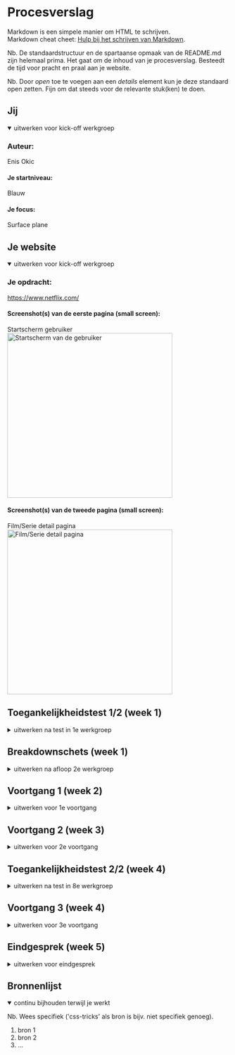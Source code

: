 # Procesverslag
Markdown is een simpele manier om HTML te schrijven.  
Markdown cheat cheet: [Hulp bij het schrijven van Markdown](https://github.com/adam-p/markdown-here/wiki/Markdown-Cheatsheet).

Nb. De standaardstructuur en de spartaanse opmaak van de README.md zijn helemaal prima. Het gaat om de inhoud van je procesverslag. Besteedt de tijd voor pracht en praal aan je website.

Nb. Door *open* toe te voegen aan een *details* element kun je deze standaard open zetten. Fijn om dat steeds voor de relevante stuk(ken) te doen.





## Jij

<details open>
  <summary>uitwerken voor kick-off werkgroep</summary>

  ### Auteur:
  Enis Okic

  #### Je startniveau:
  Blauw

  #### Je focus:
  Surface plane

</details>





## Je website

<details open>
  <summary>uitwerken voor kick-off werkgroep</summary>

  ### Je opdracht:
  https://www.netflix.com/

  #### Screenshot(s) van de eerste pagina (small screen):
  Startscherm gebruiker
  <img src="readme-images/startscherm-gebruiker.jpg" width="375px" alt="Startscherm van de gebruiker">

  #### Screenshot(s) van de tweede pagina (small screen):
  Film/Serie detail pagina
  <img src="readme-images/movie-serie-detail.jpg" width="375px" alt="Film/Serie detail pagina">

</details>



## Toegankelijkheidstest 1/2 (week 1)

<details>
  <summary>uitwerken na test in 1e werkgroep</summary>

  ### Bevindingen
  Lijst met je bevindingen die in de test naar voren kwamen:

  #### Screenreader
  Tijdens de toegankelijkheidstest met m'n buddy is ons direct opgevallen dat het logo een link is. Echter is er tijdens het voorlezen niet verteld waar deze link de gebruiker naar toe neemt. Wat goed is aan de website waren de sliders de sliders bestaan uit 10+ foto's hiervan zie je er in eerste instantie maar een paar. Deze noemt de screenreader ook niet gelijk op tenzij je echt op de button klikt naar de volgende slide. Dit is goed omdat de gebruiker hiermee tijd kan besparen en niet perse alles hoeft te luisteren. Op pagina 2 werdt de like button benoemt zodanig dat je totaal niet wist wat voor button het nou is.

  Ik zou deze dingen op lossen door bijv. het logo een alt te geven genaamd bijv. "netflix logo home". Op pagina 2 zou ik hier een aria-label aan toevoegen die het duidelijk maakt.

  #### Muis en Toetsenbord
  Zodra je met een smallscreen test (venster verkleine) is het niet mogelijk om de dropdown menu te openen met je toetsenbord. Elke keer wordt je doorgestuurd naar een andere pagina. Door witte border kleur is focus state bij sommige covers onduidelijk. Ook onduidelijk als ik me bevindt op de geluidsknop. Vanaf het kopje meer zoals dit kan ik alleen op aanlijst toevoegen klikken maar niet op de series/films zelf.

  Voor de focus zou ik kleur proberen te zoeken die voor zo hoog mogelijk contrast zorgt en ook zou ik de focus stijlen zodat het echt los staat van de website en dus lekker opvalt.


  #### Motoriek (shocks, elastiekjes)
  Doordat achtergrond van de knop van de slider een lage opacity heeft valt de icon meer op en lijkt alsof je alleen op de icon kan klikken hier hadden mijn buddy en ik heel veel moeite mee. Ook duurde het lang aangezien de icon klein is.

  Ik zou dit oplossen door de opacity hoger te zetten en de knop wat groter te maken niet al te groot (eventueel ook andere kleuren).


  #### Visueel (brillen, contrast, kleurenblind, dark/light).
  Over het algemeen zorgt netflix voor een hoog contrast, wat ik jammer vindt is dat netflix niks doet met dark/light mode. De website is vooral vriendelijke naar mensen die niet tegen fellen kleuren kunnen. Dus een donkere site nodig hebben voor de rust van hun ogen. Voor kleurenblind is tijdens de test alles wel goed bevallen.

</details>



## Breakdownschets (week 1)

<details>
  <summary>uitwerken na afloop 2e werkgroep</summary>

  ### de hele pagina:
  <img src="readme-images/breakdown-schets-1.png" width="375px" alt="breakdown van de hele pagina">

  <img src="readme-images/breakdown-schets-2.png" width="375px" alt="breakdown van de hele pagina">

</details>





## Voortgang 1 (week 2)

<details>
  <summary>uitwerken voor 1e voortgang</summary>

  ### Omschrijving

  De eerste week was ik er niet, deze heb ik gemist. Ook dacht ik dat het gesprek online was. Gelukkig wou Eva de studentassistent het gesprek online met mijn voeren. Ik had niks om te laten zien wel kon ik mooi plan maken met Eva met wat ik als eerste moet doen om bij te komen. Ook heeft zij mij het een en andere uitgelegd

</details>





## Voortgang 2 (week 3)

<details>
  <summary>uitwerken voor 2e voortgang</summary>

  ### Omschrijving

  Tijdens het gesprek had ik alleen de breakdownschetsen om te laten zien, dus heb ik dit gesprek voornamelijk geluisterd naar de vragen van andere en antwoorden hierop. Wel heeft de studentassistent mijn breakdownschetsen door genomen om te kijken of ik het wel goed heb gedaan.

</details>





## Toegankelijkheidstest 2/2 (week 4)

<details>
  <summary>uitwerken na test in 8e werkgroep</summary>

  ### Bevindingen
  Lijst met je bevindingen die in de test naar voren kwamen (geef ook aan wat er verbeterd is):

  #### Screenreader
  Hier korte omschrijving (met indien nodig afbeeldingen)

  Hier een omschrijving van hoe het opgelost kan worden (met indien nodig afbeeldingen)


  #### Muis en Toetsenbord
  Hier korte omschrijving (met indien nodig afbeeldingen)

  Hier een omschrijving van hoe het opgelost kan worden (met indien nodig afbeeldingen)


  #### Motoriek (shocks, elastiekjes)
  Hier korte omschrijving (met indien nodig afbeeldingen)

  Hier een omschrijving van hoe het opgelost kan worden (met indien nodig afbeeldingen)


  #### Visueel (brillen, contrast, kleurenblind, dark/light).
  Hier korte omschrijving (met indien nodig afbeeldingen)

  Hier een omschrijving van hoe het opgelost kan worden (met indien nodig afbeeldingen)

</details>





## Voortgang 3 (week 4)

<details>
  <summary>uitwerken voor 3e voortgang</summary>

  ### Stand van zaken
  hier dit ging goed & dit was lastig (neem ook screenshots op van delen van je website en code)


  ### Agenda voor meeting
  samen met je groepje opstellen

  | student 1      | student 2          | student 3    | student 4        |
  | ---            | ---                | ---          | ---              |
  | dit bespreken  | en dit             | en ik dit    | en dan ik dat    |
  | en dat ook nog | dit als er tijd is | nog een punt | dit wil ik zeker |
  | ...            | ...                | ...          | ...              |


  ### Verslag van meeting
  hier na afloop snel de uitkomsten van de meeting vastleggen

  - punt 1
  - punt 2
  - nog een punt
  - ...

</details>





## Eindgesprek (week 5)

<details>
  <summary>uitwerken voor eindgesprek</summary>

  ### Je uitkomst - karakteristiek screenshots:
  <img src="readme-images/dummy-plaatje.jpg" width="375px" alt="uitomst opdracht 1">


  ### Dit ging goed/Heb ik geleerd:
  Korte omschrijving met plaatjes

  <img src="readme-images/dummy-plaatje.jpg" width="375px" alt="top">


  ### Dit was lastig/Is niet gelukt:
  Korte omschrijving met plaatjes

  <img src="readme-images/dummy-plaatje.jpg" width="375px" alt="bummer">
</details>





## Bronnenlijst

<details open>
  <summary>continu bijhouden terwijl je werkt</summary>

  Nb. Wees specifiek ('css-tricks' als bron is bijv. niet specifiek genoeg).

  1. bron 1
  2. bron 2
  3. ...

</details>
